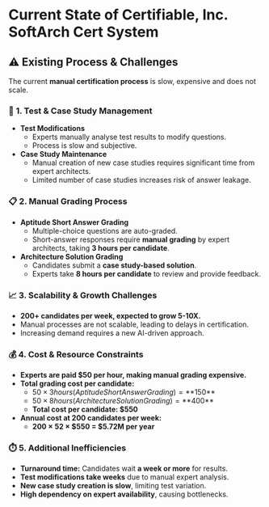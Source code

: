 # Current State of Certifiable, Inc. SoftArch Cert System

## ⚠️ Existing Process & Challenges  
The current **manual certification process** is slow, expensive and does not scale.

### 📝 **1. Test & Case Study Management**  
- **Test Modifications**  
  - Experts manually analyse test results to modify questions.  
  - Process is slow and subjective.  
- **Case Study Maintenance**  
  - Manual creation of new case studies requires significant time from expert architects.  
  - Limited number of case studies increases risk of answer leakage.
 
### 📋 **2. Manual Grading Process**  
- **Aptitude Short Answer Grading**  
  - Multiple-choice questions are auto-graded.  
  - Short-answer responses require **manual grading** by expert architects, taking **3 hours per candidate**.  
- **Architecture Solution Grading**  
  - Candidates submit a **case study-based solution**.  
  - Experts take **8 hours per candidate** to review and provide feedback.  

### 📈 **3. Scalability & Growth Challenges**  
- **200+ candidates per week, expected to grow 5-10X.**  
- Manual processes are not scalable, leading to delays in certification.  
- Increasing demand requires a new AI-driven approach.  

### 💰 **4. Cost & Resource Constraints**  
- **Experts are paid $50 per hour, making manual grading expensive.**  
- **Total grading cost per candidate:**  
  - $50 × 3 hours (Aptitude Short Answer Grading) = **$150**  
  - $50 × 8 hours (Architecture Solution Grading) = **$400**  
  - **Total cost per candidate: $550**  
- **Annual cost at 200 candidates per week:**  
  - **200 × 52 × $550 = $5.72M per year**  

### ⏱️ **5. Additional Inefficiencies**  
- **Turnaround time:** Candidates wait **a week or more** for results.  
- **Test modifications take weeks** due to manual expert analysis.  
- **New case study creation is slow**, limiting test variation.  
- **High dependency on expert availability**, causing bottlenecks.
